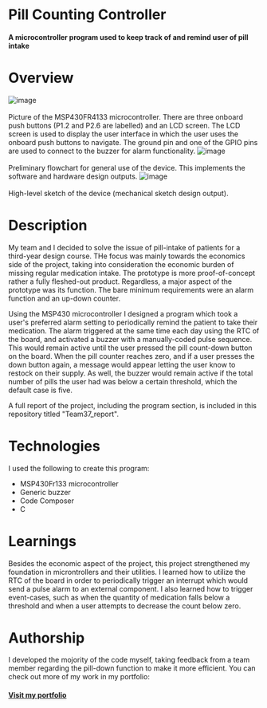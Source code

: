 # Pill Counting Controller
#### A microcontroller program used to keep track of and remind user of pill intake

# Overview
![image](https://github.com/user-attachments/assets/94a347ec-b3d8-4ca3-80d5-3a4b1fe50010) \
\
Picture of the MSP430FR4133 microcontroller. There are three onboard push buttons (P1.2 and P2.6 are labelled) and an LCD screen. The LCD screen is used to display the user interface in which the user uses the onboard push buttons to navigate. The ground pin and one of the GPIO pins are used to connect to the buzzer for alarm functionality.
![image](https://github.com/user-attachments/assets/7c08a3ea-993a-49fc-a764-630dad027aee) \
\
Preliminary flowchart for general use of the device. This implements the software and hardware design outputs.
![image](https://github.com/user-attachments/assets/ad243e69-5eb1-4fa4-bd59-39927cb54d4c) \
\
High-level sketch of the device (mechanical sketch design output).

# Description
My team and I decided to solve the issue of pill-intake of patients for a third-year design course. THe focus was mainly towards the economics side of the project, taking into consideration the economic burden of missing regular medication intake. The prototype is more proof-of-concept rather a fully fleshed-out product. Regardless, a major aspect of the prototype was its function. The bare minimum requirements were an alarm function and an up-down counter.

Using the MSP430 microcontroller I designed a program which took a user's preferred alarm setting to periodically remind the patient to take their medication. The alarm triggered at the same time each day using the RTC of the board, and activated a buzzer with a manually-coded pulse sequence. This would remain active until the user pressed the pill count-down button on the board. When the pill counter reaches zero, and if a user presses the down button again, a message would appear letting the user know to restock on their supply. As well, the buzzer would remain active if the total number of pills the user had was below a certain threshold, which the default case is five.

A full report of the project, including the program section, is included in this repository titled "Team37_report".

# Technologies
I used the following to create this program:
- MSP430Fr133 microcontroller
- Generic buzzer
- Code Composer
- C

# Learnings
Besides the economic aspect of the project, this project strengthened my foundation in microntrollers and their utilities. I learned how to utilize the RTC of the board in order to periodically trigger an interrupt which would send a pulse alarm to an external component. I also learned how to trigger event-cases, such as when the quantity of medication falls below a threshold and when a user attempts to decrease the count below zero.

# Authorship
I developed the mojority of the code myself, taking feedback from a team member regarding the pill-down function to make it more efficient. You can check out more of my work in my portfolio:

#### [Visit my portfolio](https://portfolio-ompatel.netlify.app/)
